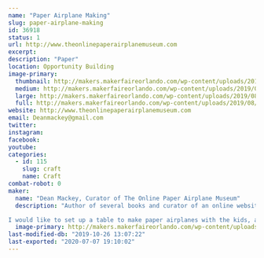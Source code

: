 ```yaml
---
name: "Paper Airplane Making"
slug: paper-airplane-making
id: 36918
status: 1
url: http://www.theonlinepaperairplanemuseum.com
excerpt:
description: "Paper"
location: Opportunity Building
image-primary:
  thumbnail: http://makers.makerfaireorlando.com/wp-content/uploads/2019/08/2012-TOPAM-Logo-150x150.jpg
  medium: http://makers.makerfaireorlando.com/wp-content/uploads/2019/08/2012-TOPAM-Logo-300x274.jpg
  large: http://makers.makerfaireorlando.com/wp-content/uploads/2019/08/2012-TOPAM-Logo.jpg
  full: http://makers.makerfaireorlando.com/wp-content/uploads/2019/08/2012-TOPAM-Logo.jpg
website: http://www.theonlinepaperairplanemuseum.com
email: Deanmackey@gmail.com
twitter: 
instagram: 
facebook: 
youtube: 
categories:
  - id: 115
    slug: craft
    name: Craft
combat-robot: 0
maker:
  name: "Dean Mackey, Curator of The Online Paper Airplane Museum"
  description: "Author of several books and curator of an online website featuring over 800 free paper airplane designs going all the way back to the 1880's,  Dean has been showing kids of all ages how to make and fly fun paper airplanes for nearly 20 years.

I would like to set up a table to make paper airplanes with the kids, and if you have time, I can do demonstrations of the history of paper airplanes for groups."
  image-primary: http://makers.makerfaireorlando.com/wp-content/uploads/2019/10/Screenshot_20181118-135459-1024x640.png
last-modified-db: "2019-10-26 13:07:22"
last-exported: "2020-07-07 19:10:02"
---
```

